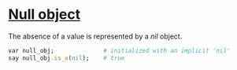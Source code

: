 [1]: http://rosettacode.org/wiki/Null_object

# [Null object][1]

The absence of a value is represented by a _nil_ object.

```ruby
var null_obj;              # initialized with an implicit 'nil'
say null_obj.is_a(nil);    # true
```